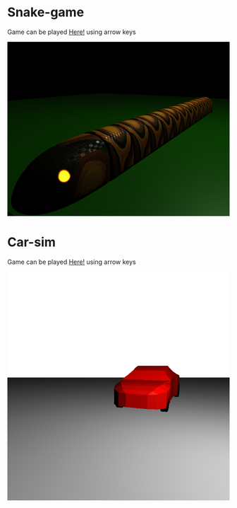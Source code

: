 #  Snake-game

Game can be played [Here!](https://pugvsgold.github.io/snakegame/) using arrow keys

![Snake-game](./pics/Snake-game.png "snake")


# Car-sim

Game can be played [Here!](https://pugvsgold.github.io/carsim/) using arrow keys

![Car-sim](./pics/car-sim.png "car")

